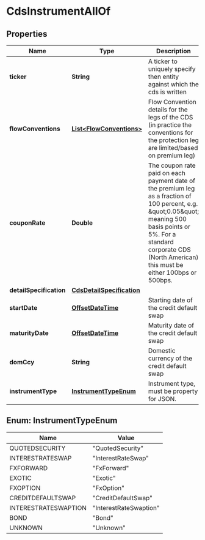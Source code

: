 

# CdsInstrumentAllOf

## Properties

Name | Type | Description | Notes
------------ | ------------- | ------------- | -------------
**ticker** | **String** | A ticker to uniquely specify then entity against which the cds is written | 
**flowConventions** | [**List&lt;FlowConventions&gt;**](FlowConventions.md) | Flow Convention details for the legs of the CDS (in practice the conventions for the protection leg are limited/based on premium leg) | 
**couponRate** | **Double** | The coupon rate paid on each payment date of the premium leg as a fraction of 100 percent, e.g. \&quot;0.05\&quot; meaning 500 basis points or 5%.  For a standard corporate CDS (North American) this must be either 100bps or 500bps. | 
**detailSpecification** | [**CdsDetailSpecification**](CdsDetailSpecification.md) |  | 
**startDate** | [**OffsetDateTime**](OffsetDateTime.md) | Starting date of the credit default swap | 
**maturityDate** | [**OffsetDateTime**](OffsetDateTime.md) | Maturity date of the credit default swap | 
**domCcy** | **String** | Domestic currency of the credit default swap | 
**instrumentType** | [**InstrumentTypeEnum**](#InstrumentTypeEnum) | Instrument type, must be property for JSON. | 



## Enum: InstrumentTypeEnum

Name | Value
---- | -----
QUOTEDSECURITY | &quot;QuotedSecurity&quot;
INTERESTRATESWAP | &quot;InterestRateSwap&quot;
FXFORWARD | &quot;FxForward&quot;
EXOTIC | &quot;Exotic&quot;
FXOPTION | &quot;FxOption&quot;
CREDITDEFAULTSWAP | &quot;CreditDefaultSwap&quot;
INTERESTRATESWAPTION | &quot;InterestRateSwaption&quot;
BOND | &quot;Bond&quot;
UNKNOWN | &quot;Unknown&quot;



